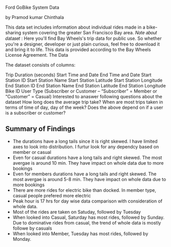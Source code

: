 Ford GoBike System Data

by Pramod kumar Chinthala

This data set includes information about individual rides made in a bike-sharing system covering the greater San Francisco Bay area.
𝑁𝑜𝑡𝑒   𝑎𝑏𝑜𝑢𝑡   𝑑𝑎𝑡𝑎𝑠𝑒𝑡 : Here you'll find Bay Wheels's trip data for public use. So whether you're a designer, developer or just plain curious, feel free to download it and bring it to life. This data is provided according to the Bay Wheels License Agreement. The Data

The dataset consists of columns:

Trip Duration (seconds)
Start Time and Date
End Time and Date
Start Station ID
Start Station Name
Start Station Latitude
Start Station Longitude
End Station ID
End Station Name
End Station Latitude
End Station Longitude
Bike ID
User Type (Subscriber or Customer – “Subscriber” = Member or “Customer” = Casual)
Interested to anaswer following questions about the dataset
How long does the average trip take?
When are most trips taken in terms of time of day, day of the week?
Does the above depend on if a user is a subscriber or customer?



## Summary of Findings

- The durations have a long tails since it is right skewed. I have limited axes to look into distribution. I furtur look for any dependcy based on member or casual
- Even for casual durations have a long tails and right skewed. The most avergae is around 10 min. They have impact on whole data due to more bookings
- Even for members durations have a long tails and right skewed. The most avergae is around 5-8 min. They have impact on whole data due to more bookings
- There are more rides for electric bike than docked. In member type, casual people prefered more electric
- Peak hour is 17 hrs for day wise data comparison with consideration of whole data.
- Most of the rides are taken on Satuday, followed by Tuesday
- When looked into Casual, Saturday has most rides, followed by Sunday. Due to dominative rides from casual, the trend of whole data is mostly followe by casuals
- When looked into Member, Tuesday has most rides, followed by Monday.

